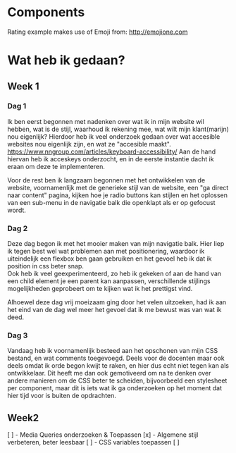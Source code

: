 # Components
Rating example makes use of Emoji from: http://emojione.com

# Wat heb ik gedaan?

## Week 1

### Dag 1 
Ik ben eerst begonnen met nadenken over wat ik in mijn website wil hebben, wat is de stijl, waarhoud ik rekening mee, wat wilt mijn klant(marijn) nou eigenlijk?
Hierdoor heb ik veel onderzoek gedaan over wat accesible websites nou eigenlijk zijn, en wat ze "accesible maakt". https://www.nngroup.com/articles/keyboard-accessibility/
Aan de hand hiervan heb ik acceskeys onderzocht, en in de eerste instantie dacht ik eraan om deze te implementeren.  
  
Voor de rest ben ik langzaam begonnen met het ontwikkelen van de website, voornamenlijk met de generieke stijl van de website, een "ga direct naar content" pagina, kijken hoe je radio buttons kan stijlen en het oplossen van een sub-menu in de navigatie balk die openklapt als er op gefocust wordt.

### Dag 2
Deze dag begon ik met het mooier maken van mijn navigatie balk. Hier liep ik tegen best wel wat problemen aan met positionering, waardoor ik uiteindelijk een flexbox ben gaan gebruiken en het gevoel heb ik dat ik position in css beter snap.  
Ook heb ik veel geexperimenteerd, zo heb ik gekeken of aan de hand van een child element je een parent kan aanpassen, verschillende stijlings mogelijkheden geprobeert om te kijken wat ik het prettigst vind.

Alhoewel deze dag vrij moeizaam ging door het velen uitzoeken, had ik aan het eind van de dag wel meer het gevoel dat ik me bewust was van wat ik deed.

### Dag 3
Vandaag heb ik voornamenlijk besteed aan het opschonen van mijn CSS bestand, en wat comments toegevoegd. Deels voor de docenten maar ook deels omdat ik orde begon kwijt te raken, en hier dus echt niet tegen kan als ontwikkelaar. Dit heeft me dan ook gemotiveerd om na te denken over andere manieren om de CSS beter te scheiden, bijvoorbeeld een stylesheet per component, maar dit is iets wat ik ga onderzoeken op het moment dat hier tijd voor is buiten de opdrachten. 

## Week2
[ ] - Media Queries onderzoeken & Toepassen
[x] - Algemene stijl verbeteren, beter leesbaar
[ ] - CSS variables toepassen
[ ]

